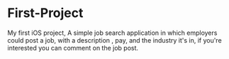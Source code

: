 # First-Project
My first iOS project, A simple job search application in which employers could post a job, with a description , pay, and the industry it's in, if you're interested you can comment on the job post.
